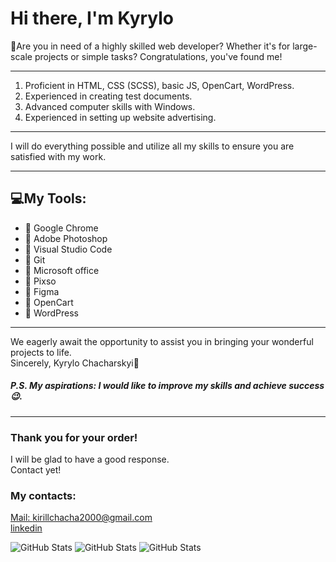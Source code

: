 # Hi there, I'm Kyrylo

👋Are you in need of a highly skilled web developer? Whether it's for large-scale projects or simple tasks? Congratulations, you've found me!

___

1. Proficient in HTML, CSS (SCSS), basic JS, OpenCart, WordPress.
2. Experienced in creating test documents.
3. Advanced computer skills with Windows.
4. Experienced in setting up website advertising.

___

I will do everything possible and utilize all my skills to ensure you are satisfied with my work.

___

## **💻My Tools:**
+ 🔌 Google Chrome
+ 🔌 Adobe Photoshop
+ 🔌 Visual Studio Code
+ 🔌 Git
+ 🔌 Microsoft office
+ 🔌 Pixso
+ 🔌 Figma
+ 🔌 OpenCart
+ 🔌 WordPress

___

We eagerly await the opportunity to assist you in bringing your wonderful projects to life.<br>
Sincerely, Kyrylo Chacharskyi🤝
##### **P.S. My aspirations: I would like to improve my skills and achieve success😉.**

___

### Thank you for your order!

I will be glad to have a good response.<br> Contact yet!

### My contacts:

[Mail: kirillchacha2000@gmail.com](mailto:kirillchacha2000@gmail.com)<br>
[linkedin](www.linkedin.com/in/kirill-chacharskyi-3a658225a)

![GitHub Stats](https://github-readme-stats.vercel.app/api?username=kirillchacha&theme=blueberry&show_icons=true&hide_border=true&count_private=true, "Stats")
![GitHub Stats](https://github-readme-stats.vercel.app/api/top-langs/?username=kirillchacha&theme=blueberry&show_icons=true&hide_border=true&layout=compact)
![GitHub Stats](https://github-readme-streak-stats.herokuapp.com/?user=kirillchacha&theme=blueberry&hide_border=true)

